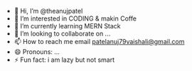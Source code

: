 - 👋 Hi, I’m @theanujpatel
- 👀 I’m interested in CODING & makin Coffe
- 🌱 I’m currently learning MERN Stack
- 💞️ I’m looking to collaborate on ...
- 📫 How to reach me email patelanuj79vaishali@gmail.com
- 😄 Pronouns: ...
- ⚡ Fun fact: i am lazy but not smart

<!---
theanujpatel/theanujpatel is a ✨ special ✨ repository because its `README.md` (this file) appears on your GitHub profile.
You can click the Preview link to take a look at your changes.
--->
